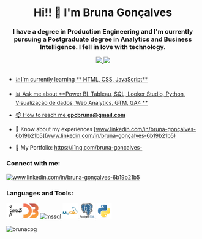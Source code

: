 <h1 align="center">Hi!! 👋 I'm Bruna Gonçalves</h1>
<h3 align="center">I have a degree in Production Engineering and I'm currently pursuing a Postgraduate degree in Analytics and Business Intelligence. I fell in love with technology.</h3>

<div align="center">
  <a href="https://github.com/brunacpg">
  <img height="120em" src="https://github-readme-stats.vercel.app/api?username=brunacpg&show_icons=true&theme=dark&include_all_commits=true&count_private=true"/>
  <img height="120em" src="https://github-readme-stats.vercel.app/api/top-langs/?username=brunacpg&layout=compact&langs_count=7&theme=dark"/>
</div>

  ##

- 📈I'm currently learning ** HTML, CSS, JavaScript**

- 📊 Ask me about **Power BI, Tableau, SQL, Looker Studio, Python, Visualização de dados, Web Analytics, GTM, GA4 **

- 📫 How to reach me **gpcbruna@gmail.com** 

- 📄 Know about my experiences [www.linkedin.com/in/bruna-gonçalves-6b19b21b5](www.linkedin.com/in/bruna-gonçalves-6b19b21b5)

- 💬 My Portfolio: https://l1nq.com/bruna-goncalves-

<h3 align="left">Connect with me:</h3>
<p align="left">
<a href="https://linkedin.com/in/www.linkedin.com/in/bruna-gonçalves-6b19b21b5" target="blank"><img align="center" src="https://raw.githubusercontent.com/rahuldkjain/github-profile-readme-generator/master/src/images/icons/Social/linked-in-alt.svg" alt="www.linkedin.com/in/bruna-gonçalves-6b19b21b5" height="30" width="40" /></a>
</p>

<h3 align="left">Languages and Tools:</h3>
<p align="left"> <a href="https://canvasjs.com" target="_blank" rel="noreferrer"> <img src="https://raw.githubusercontent.com/Hardik0307/Hardik0307/master/assets/canvasjs-charts.svg" alt="canvasjs" width="40" height="40"/> </a> <a href="https://d3js.org/" target="_blank" rel="noreferrer"> <img src="https://raw.githubusercontent.com/devicons/devicon/master/icons/d3js/d3js-original.svg" alt="d3js" width="40" height="40"/> </a> <a href="https://www.microsoft.com/en-us/sql-server" target="_blank" rel="noreferrer"> <img src="https://www.svgrepo.com/show/303229/microsoft-sql-server-logo.svg" alt="mssql" width="40" height="40"/> </a> <a href="https://www.mysql.com/" target="_blank" rel="noreferrer"> <img src="https://raw.githubusercontent.com/devicons/devicon/master/icons/mysql/mysql-original-wordmark.svg" alt="mysql" width="40" height="40"/> </a> <a href="https://www.postgresql.org" target="_blank" rel="noreferrer"> <img src="https://raw.githubusercontent.com/devicons/devicon/master/icons/postgresql/postgresql-original-wordmark.svg" alt="postgresql" width="40" height="40"/> </a> <a href="https://www.python.org" target="_blank" rel="noreferrer"> <img src="https://raw.githubusercontent.com/devicons/devicon/master/icons/python/python-original.svg" alt="python" width="40" height="40"/> </a> </p>

<p><img align="center" src="https://github-readme-stats.vercel.app/api/top-langs?username=brunacpg&show_icons=true&locale=en&layout=compact" alt="brunacpg" /></p>

